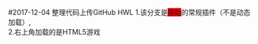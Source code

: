 #2017-12-04 整理代码上传GitHub HWL
1.该分支是<color style="background-color:#ff0000">原始</color>的常规插件（不是动态加载）,<br/>
2.右上角加载的是HTML5游戏<br/>
